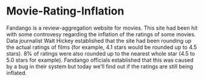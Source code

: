 # Movie-Rating-Inflation
Fandango is a review-aggregation website for movies. This site had been hit with some controvesy regarding the inflation of the ratings of some movies. Data journalist Walt Hickey established that the site had been rounding up the actual ratings of films (for example, 4.1 stars would be rounded up to 4.5 stars). 8% of ratings were also rounded up to the nearest whole star (4.5 to 5.0 stars for example). Fandango officials established that this was caused by a bug in their system but today we'll find out if the ratings are still being inflated.
